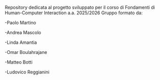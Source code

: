 Repository dedicata al progetto sviluppato per il corso di Fondamenti di Human-Computer Interaction a.a. 2025/2026
Gruppo formato da:

-Paolo Martino

-Andrea Mascolo

-Linda Amantia

-Omar Boulahrajane

-Matteo Botti

-Ludovico Reggianini
